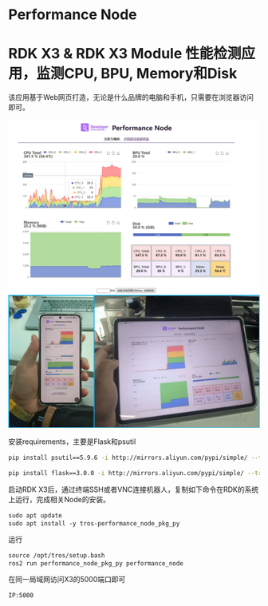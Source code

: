 # Performance Node

# RDK X3 & RDK X3 Module 性能检测应用，监测CPU, BPU, Memory和Disk

该应用基于Web网页打造，无论是什么品牌的电脑和手机，只需要在浏览器访问即可。

<img src=".\doc\desktop_demo.jpg" alt="desktop_demo" style="zoom:70%;" />

<img src=".\doc\mult_device.jpg" alt="mult_device" style="zoom:70%;" />

安装requirements，主要是Flask和psutil

```bash
pip install psutil==5.9.6 -i http://mirrors.aliyun.com/pypi/simple/ --trusted-host mirrors.aliyun.com
```
```bash
pip install flask==3.0.0 -i http://mirrors.aliyun.com/pypi/simple/ --trusted-host mirrors.aliyun.com
```

启动RDK X3后，通过终端SSH或者VNC连接机器人，复制如下命令在RDK的系统上运行，完成相关Node的安装。

```
sudo apt update
sudo apt install -y tros-performance_node_pkg_py
```

运行

```
source /opt/tros/setup.bash
ros2 run performance_node_pkg_py performance_node
```

在同一局域网访问X3的5000端口即可

```bash
IP:5000
```




